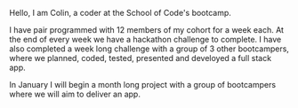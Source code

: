 Hello, I am Colin, a coder at the School of Code's bootcamp.

I have pair programmed with 12 members of my cohort for a week each. At the end of every week we have a hackathon challenge to complete. I have also completed a week long challenge with a group of 3 other bootcampers, where we planned, coded, tested, presented and develoyed a full stack app.

In January I will begin a month long project with a group of bootcampers where we will aim to deliver an app.
